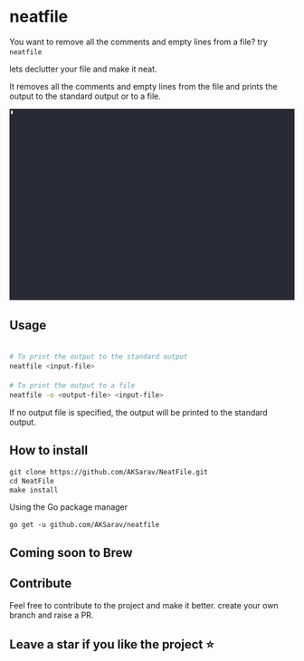 # neatfile

You want to remove all the comments and empty lines from a file?  try `neatfile`

lets declutter your file and make it neat.

It removes all the comments and empty lines from the file and prints the output to the standard output or to a file.

![neatfile](demo.gif)


## Usage

```bash

# To print the output to the standard output
neatfile <input-file> 

# To print the output to a file
neatfile -o <output-file> <input-file> 

```

If no output file is specified, the output will be printed to the standard output.

## How to install

```
git clone https://github.com/AKSarav/NeatFile.git
cd NeatFile
make install
```

Using the Go package manager

```
go get -u github.com/AKSarav/neatfile
```

## Coming soon to Brew 

## Contribute

Feel free to contribute to the project and make it better. create your own branch and raise a PR.

## Leave a star if you like the project :star:



